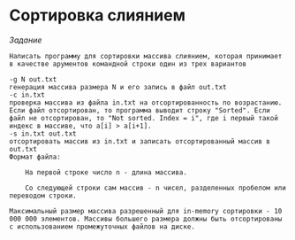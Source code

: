 # **Сортировка слиянием**

*Задание*

	Написать программу для сортировки массива слиянием, которая принимает в качестве арументов командной строки один из трех вариантов

	-g N out.txt
	генерация массива размера N и его запись в файл out.txt
	-c in.txt
	проверка массива из файла in.txt на отсортированноcть по возрастанию. Если файл отсортирован, то программа выводит строку "Sorted". Если файл не отсортирован, то "Not sorted. Index = i", где i первый такой индекс в массиве, что a[i] > a[i+1].
	-s in.txt out.txt
	отсортировать массив из in.txt и записать отсортированный массив в out.txt
	Формат файла:

		На первой строке число n - длина массива.

		Со следующей строки сам массив - n чисел, разделенных пробелом или переводом строки.

	Максимальный размер массива разрешенный для in-memory сортировки - 10 000 000 элементов. Массивы большего размера должны быть отсортированы с использованием промежуточных файлов на диске.